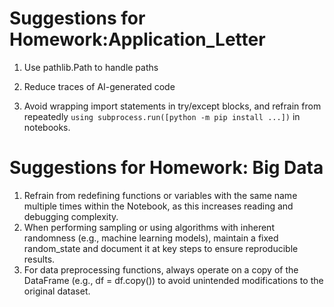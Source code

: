# Suggestions for Homework:Application_Letter

1. Use pathlib.Path to handle paths

2. Reduce traces of AI-generated code

3. Avoid wrapping import statements in try/except blocks, and refrain from repeatedly `using subprocess.run([python -m pip install ...])` in notebooks.

# Suggestions for Homework: Big Data

1. Refrain from redefining functions or variables with the same name multiple times within the Notebook, as this increases reading and debugging complexity.
2. When performing sampling or using algorithms with inherent randomness (e.g., machine learning models), maintain a fixed random_state and document it at key steps to ensure reproducible results.
3. For data preprocessing functions, always operate on a copy of the DataFrame (e.g., df = df.copy()) to avoid unintended modifications to the original dataset.
